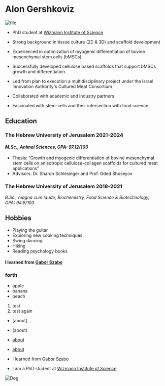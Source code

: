 # Alon Gershkoviz
![file](https://github.com/user-attachments/assets/a2e8e8ef-1b38-4c72-b678-9260cdc35fa1)

* PhD student at [Wizmann Institute of Science](https://www.weizmann.ac.il/pages/)

* Strong background in tissue culture (2D & 3D) and scaffold development 
* Experienced in optimization of myogenic differentiation of bovine mesenchymal stem cells (bMSCs) 
* Successfully developed cellulose based scaffolds that support bMSCs growth and differentiation. 
* Led from plan to execution a multidisciplinary project under the Israel Innovation Authority's Cultured Meat Consortium 
* Collaborated with academic and industry partners 
* Fascinated with stem-cells and their intersection with food science 

## Education
### The Hebrew University of Jerusalem 2021-2024
#### *M.Sc., Animal Sciences, GPA: 97.12/100*
* Thesis: “Growth and myogenic differentiation of bovine mesenchymal stem cells on anisotropic cellulose-collagen scaffolds for cultured meat applications”
* Advisors: Dr. Sharon Schlesinger and Prof. Oded Shoseyov

### The Hebrew University of Jerusalem 2018-2021
*B.Sc., magna cum laude, Biochemistry, Food Science & Biotechnology, GPA: 94.8/100*

## Hobbies
* Playing the guitar
* Exploring new cooking techniques
* Swing dancing
* Hiking
* Reading psychology books


#### I learned from [Gabor Szabo](https://github.szabgab.com/)


### forth

* apple
* banana
* peach

1. test
2. test again

* [about]
* (about)
* [about](about.md)
* [about](/about)


* I learned from [Gabor Szabo](https://github.szabgab.com/)
* I am a PhD student at [Wizmann Institute of Science](https://www.weizmann.ac.il/pages/)

![Dog](https://encrypted-tbn0.gstatic.com/images?q=tbn:ANd9GcTwyXeKDN29AmZgZPLS7n0Bepe8QmVappBwZCeA3XWEbWNdiDFB)
